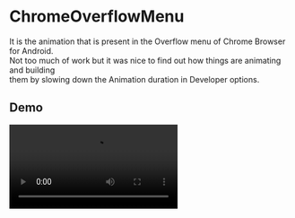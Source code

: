 # ChromeOverflowMenu

It is the animation that is present in the Overflow menu of Chrome Browser for Android.   
Not too much of work but it was nice to find out how things are animating and building  
them by slowing down the Animation duration in Developer options.  


## Demo  
![](video.flv)
